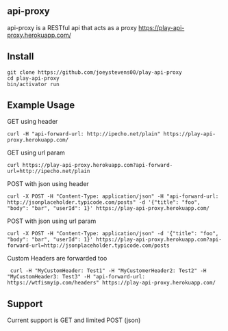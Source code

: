 ## api-proxy
api-proxy is a RESTful api that acts as a proxy 
https://play-api-proxy.herokuapp.com/

## Install

```
git clone https://github.com/joeystevens00/play-api-proxy
cd play-api-proxy
bin/activator run
```


## Example Usage

GET using header

` curl -H "api-forward-url: http://ipecho.net/plain" https://play-api-proxy.herokuapp.com/ `

GET using url param

` curl https://play-api-proxy.herokuapp.com?api-forward-url=http://ipecho.net/plain `

POST with json using header

` curl -X POST -H "Content-Type: application/json" -H "api-forward-url: http://jsonplaceholder.typicode.com/posts" -d '{"title": "foo", "body": "bar", "userId": 1}' https://play-api-proxy.herokuapp.com/ `

POST with json using url param

` curl -X POST -H "Content-Type: application/json" -d '{"title": "foo", "body": "bar", "userId": 1}' https://play-api-proxy.herokuapp.com?api-forward-url=http://jsonplaceholder.typicode.com/posts `

Custom Headers are forwarded too

`  curl -H "MyCustomHeader: Test1" -H "MyCustomerHeader2: Test2" -H "MyCustomHeader3: Test3" -H "api-forward-url: https://wtfismyip.com/headers" https://play-api-proxy.herokuapp.com/ `

## Support
Current support is GET and limited POST  (json)


